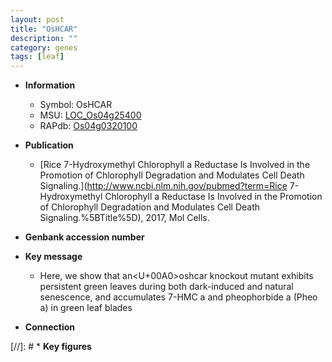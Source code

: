 ```yaml
---
layout: post
title: "OsHCAR"
description: ""
category: genes
tags: [leaf]
---
```


* **Information**  
    + Symbol: OsHCAR  
    + MSU: [LOC_Os04g25400](http://rice.uga.edu/cgi-bin/ORF_infopage.cgi?orf=LOC_Os04g25400)  
    + RAPdb: [Os04g0320100](http://rapdb.dna.affrc.go.jp/viewer/gbrowse_details/irgsp1?name=Os04g0320100)  

* **Publication**  
    + [Rice 7-Hydroxymethyl Chlorophyll a Reductase Is Involved in the Promotion of Chlorophyll Degradation and Modulates Cell Death Signaling.](http://www.ncbi.nlm.nih.gov/pubmed?term=Rice 7-Hydroxymethyl Chlorophyll a Reductase Is Involved in the Promotion of Chlorophyll Degradation and Modulates Cell Death Signaling.%5BTitle%5D), 2017, Mol Cells.

* **Genbank accession number**  

* **Key message**  
    + Here, we show that an<U+00A0>oshcar knockout mutant exhibits persistent green leaves during both dark-induced and natural senescence, and accumulates 7-HMC a and pheophorbide a (Pheo a) in green leaf blades

* **Connection**  

[//]: # * **Key figures**  


